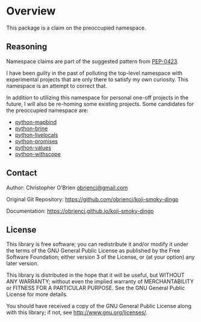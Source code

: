 # Overview

This package is a claim on the preoccupied namespace.


## Reasoning

Namespace claims are part of the suggested pattern from [PEP-0423].

[PEP-0423]: https://peps.python.org/pep-0423

I have been guilty in the past of polluting the top-level namespace
with experimental projects that are only there to satisfy my own
curiosity. This namespace is an attempt to correct that.

In addition to utilizing this namespace for personal one-off projects
in the future, I will also be re-homing some existing projects. Some
candidates for the preoccupied namespace are:

* [python-mapbind](https://github.com/obriencj/python-mapbind)
* [python-brine](https://github.com/obriencj/python-brine)
* [python-livelocals](https://github.com/obriencj/python-livelocals)
* [python-promises](https://github.com/obriencj/python-promises)
* [python-values](https://github.com/obriencj/python-values)
* [python-withscope](https://github.com/obriencj/python-withscope)


## Contact

Author: Christopher O'Brien  <obriencj@gmail.com>

Original Git Repository: <https://github.com/obriencj/koji-smoky-dingo>

Documentation: <https://obriencj.github.io/koji-smoky-dingo>


## License

This library is free software; you can redistribute it and/or modify
it under the terms of the GNU General Public License as published by
the Free Software Foundation; either version 3 of the License, or (at
your option) any later version.

This library is distributed in the hope that it will be useful, but
WITHOUT ANY WARRANTY; without even the implied warranty of
MERCHANTABILITY or FITNESS FOR A PARTICULAR PURPOSE.  See the GNU
General Public License for more details.

You should have received a copy of the GNU General Public License
along with this library; if not, see <http://www.gnu.org/licenses/>.
